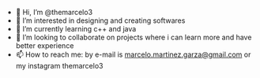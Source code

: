 - 👋 Hi, I’m @themarcelo3
- 👀 I’m interested in designing and creating softwares
- 🌱 I’m currently learning c++ and java
- 💞️ I’m looking to collaborate on projects where i can learn more and have better experience
- 📫 How to reach me: by e-mail is marcelo.martinez.garza@gmail.com or my instagram themarcelo3

<!---
themarcelo3/themarcelo3 is a ✨ special ✨ repository because its `README.md` (this file) appears on your GitHub profile.
You can click the Preview link to take a look at your changes.
--->
